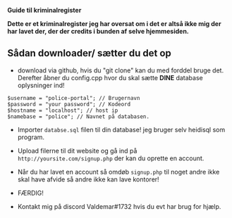 **Guide til kriminalregister** 

**Dette er et kriminalregister jeg har oversat om i det er altså ikke mig der har lavet der, der der credits i bunden af selve hjemmesiden.**


## Sådan downloader/ sætter du det op
- download via github, hvis du "git clone" kan du med forddel bruge det.
Derefter åbner du config.cpp hvor du skal sætte **DINE** database oplysninger ind!

```
$username = "police-portal"; // Brugernavn
$password = "your password"; // Kodeord
$hostname = "localhost"; // host ip 
$namebase = "police"; // Navnet på databasen.
```
- Importer `databse.sql` filen til din database! jeg bruger selv heidisql som program.
- Upload filerne til dit website og gå ind på  `http://yoursite.com/signup.php` der kan du oprette en account.
- Når du har lavet en account så omdøb  `signup.php`  til noget andre ikke skal have afvide så andre ikke kan lave kontorer!
- FÆRDIG!

- Kontakt mig på discord Valdemar#1732 hvis du evt har brug for hjælp.
